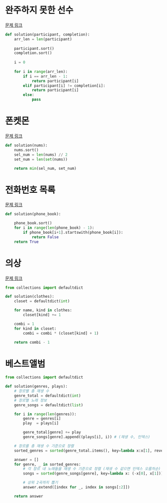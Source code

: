 # 완주하지 못한 선수
[문제 링크](https://school.programmers.co.kr/learn/courses/30/lessons/42576)
```python
def solution(participant, completion):
    arr_len = len(participant)
    
    participant.sort()
    completion.sort()
    
    i = 0
    
    for i in range(arr_len):
        if i == arr_len - 1:
            return participant[i]
        elif participant[i] != completion[i]:
            return participant[i]
        else:
            pass
```

# 폰켓몬
[문제 링크](https://school.programmers.co.kr/learn/courses/30/lessons/1845)
```python
def solution(nums):
    nums.sort()
    sel_num = len(nums) // 2
    set_num = len(set(nums))

    return min(sel_num, set_num)
```

# 전화번호 목록
[문제 링크](https://school.programmers.co.kr/learn/courses/30/lessons/42577)
```python
def solution(phone_book):

    phone_book.sort()
    for i in range(len(phone_book) - 1):
        if phone_book[i+1].startswith(phone_book[i]):
            return False
    return True
```

# 의상
[문제 링크](https://school.programmers.co.kr/learn/courses/30/lessons/42578)
```python
from collections import defaultdict

def solution(clothes):
    closet = defaultdict(int)

    for name, kind in clothes:
        closet[kind] += 1

    combi = 1
    for kind in closet:
        combi = combi * (closet[kind] + 1)

    return combi - 1
```

# 베스트앨범
```python
from collections import defaultdict

def solution(genres, plays):
    # 장르별 총 재생 수 
    genre_total = defaultdict(int)
    # 장르별 노래 정보
    genre_songs = defaultdict(list)

    for i in range(len(genres)):
        genre = genres[i]
        play  = plays[i]

        genre_total[genre] += play
        genre_songs[genre].append((plays[i], i)) # (재생 수, 인덱스)

    # 장르를 총 재생 수 기준으로 정렬
    sorted_genres = sorted(genre_total.items(), key=lambda x:x[1], reverse=True)

    answer = []
    for genre, _ in sorted_genres:
        # 각 장르 내 노래들을 재생 수 기준으로 정렬 (재생 수 같으면 인덱스 오름차순)
        songs = sorted(genre_songs[genre], key=lambda x: (-x[0], x[1]))

        # 상위 2곡까지 뽑기
        answer.extend([index for _, index in songs[:2]])

    return answer

```

```python

```


